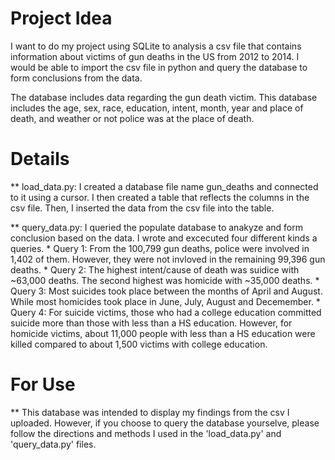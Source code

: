 # Project Idea

I want to do my project using SQLite to analysis a csv file that contains information about victims of gun deaths in the US from 2012 to 2014. I would be able to import the csv file in python and query the database to form conclusions from the data.

The database includes data regarding the gun death victim. 
This database includes the age, sex, race, education, intent, month, year 
and place of death, and weather or not police was at the place of death.

# Details 
 ** load_data.py: I created a database file name gun_deaths and connected to it using a cursor. I then created a table that reflects the columns in the csv file. Then, I inserted the data from the csv file into the table.

 ** query_data.py: I queried the populate database to anakyze and form conclusion based on the data. I wrote and excecuted four different kinds a queries.
    * Query 1:  From the 100,799 gun deaths, police were involved in 1,402 of them. 
                However, they were not invloved in the remaining 99,396 gun deaths.
    * Query 2:  The highest intent/cause of death was suidice with ~63,000 deaths. 
                The second highest was homicide with ~35,000 deaths.
    * Query 3:  Most suicides took place between the months of April and August.
                While most homicides took place in June, July, August and Decemember.
    * Query 4:  For suicide victims, those who had a college education committed suicide more than those with less                than a HS education. 
                However, for homicide victims, about 11,000 people with less than a HS education were killed compared to about 1,500 victims with college education.

# For Use
** This database was intended to display my findings from the csv I uploaded. However, if you choose to query the database yourselve, please follow the directions and methods I used in the 'load_data.py' and 'query_data.py' files.

